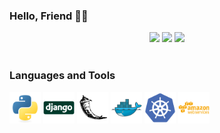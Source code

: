 ### Hello, Friend 🐱‍💻

<p align="center">
  <img src ="https://github-readme-stats.vercel.app/api?username=rockshimomime&show_icons=true&count_private=true&theme=material-palenight&hide_border=true&hide=issues,contribs&bg_color=00000000">
  <img src ="https://github-readme-stats.vercel.app/api/top-langs/?username=rockshimomime&layout=compact&hide_border=true&theme=material-palenight&bg_color=00000000&langs_count=6&hide=jupyter%20notebook,tex,css,php">
  <img src ="https://github-readme-streak-stats.herokuapp.com?user=rockshimomime&theme=material-palenight&hide_border=true&background=FFFFFF00">
  <br>
  <br>
  <!-- <a href="https://www.buymeacoffee.com/rockshimomime"> <img align="center" src="https://cdn.buymeacoffee.com/buttons/v2/default-black.png" height="50" width="210" alt="aveek.saha" /></a> -->
</p>

<div>
    <h3>Languages and Tools</h3>
    <img align="center" alt="Python" height="50" width="50" src="https://raw.githubusercontent.com/devicons/devicon/master/icons/python/python-original.svg">
    <img align="center" alt="Django" height="50" width="50" src="https://raw.githubusercontent.com/devicons/devicon/master/icons/django/django-original.svg">
    <img align="center" alt="Flask" height="50" width="50" src="https://raw.githubusercontent.com/devicons/devicon/master/icons/flask/flask-original.svg">
    <img align="center" alt="Docker" height="50" width="50" src="https://raw.githubusercontent.com/devicons/devicon/master/icons/docker/docker-original.svg">
    <img align="center" alt="Kubernetes" height="50" width="50" src="https://raw.githubusercontent.com/devicons/devicon/master/icons/kubernetes/kubernetes-plain.svg">
    <img align="center" alt="AWS" height="50" width="50" src="https://raw.githubusercontent.com/devicons/devicon/master/icons/amazonwebservices/amazonwebservices-plain-wordmark.svg">


</div>

<!--
**rockshimomime/rockshimomime** is a ✨ _special_ ✨ repository because its `README.md` (this file) appears on your GitHub profile.

Here are some ideas to get you started:

- 🔭 I’m currently working on ...
- 🌱 I’m currently learning ...
- 👯 I’m looking to collaborate on ...
- 🤔 I’m looking for help with ...
- 💬 Ask me about ...
- 📫 How to reach me: ...
- 😄 Pronouns: ...
- ⚡ Fun fact: ...
-->
